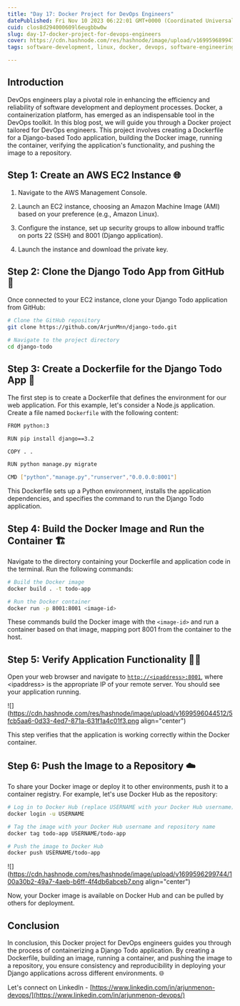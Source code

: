 ```yaml
---
title: "Day 17: Docker Project for DevOps Engineers"
datePublished: Fri Nov 10 2023 06:22:01 GMT+0000 (Coordinated Universal Time)
cuid: clos8d294000609l6eugbbw0w
slug: day-17-docker-project-for-devops-engineers
cover: https://cdn.hashnode.com/res/hashnode/image/upload/v1699596899476/03e8defb-f3f3-4560-ab5d-5ac1dcf9b6a2.png
tags: software-development, linux, docker, devops, software-engineering

---
```


## Introduction

DevOps engineers play a pivotal role in enhancing the efficiency and reliability of software development and deployment processes. Docker, a containerization platform, has emerged as an indispensable tool in the DevOps toolkit. In this blog post, we will guide you through a Docker project tailored for DevOps engineers. This project involves creating a Dockerfile for a Django-based Todo application, building the Docker image, running the container, verifying the application's functionality, and pushing the image to a repository.

## Step 1: Create an AWS EC2 Instance 🌐

1. Navigate to the AWS Management Console.
    
2. Launch an EC2 instance, choosing an Amazon Machine Image (AMI) based on your preference (e.g., Amazon Linux).
    
3. Configure the instance, set up security groups to allow inbound traffic on ports 22 (SSH) and 8001 (Django application).
    
4. Launch the instance and download the private key.
    

## Step 2: Clone the Django Todo App from GitHub 🔄

Once connected to your EC2 instance, clone your Django Todo application from GitHub:

```bash
# Clone the GitHub repository
git clone https://github.com/ArjunMnn/django-todo.git

# Navigate to the project directory
cd django-todo
```

## Step 3: Create a Dockerfile for the Django Todo App 🐍

The first step is to create a Dockerfile that defines the environment for our web application. For this example, let's consider a Node.js application. Create a file named `Dockerfile` with the following content:

```bash
FROM python:3

RUN pip install django==3.2

COPY . .

RUN python manage.py migrate

CMD ["python","manage.py","runserver","0.0.0.0:8001"]
```

This Dockerfile sets up a Python environment, installs the application dependencies, and specifies the command to run the Django Todo application.

## Step 4: Build the Docker Image and Run the Container 🏗️

Navigate to the directory containing your Dockerfile and application code in the terminal. Run the following commands:

```bash
# Build the Docker image
docker build . -t todo-app

# Run the Docker container
docker run -p 8001:8001 <image-id>
```

These commands build the Docker image with the `<image-id>` and run a container based on that image, mapping port 8001 from the container to the host.

## Step 5: Verify Application Functionality 👩‍💻

Open your web browser and navigate to [`http://<ipaddress>:8001`](http://localhost:8080), where &lt;ipaddress&gt; is the appropriate IP of your remote server. You should see your application running.

![](https://cdn.hashnode.com/res/hashnode/image/upload/v1699596044512/5fcb5aa6-0d33-4ed7-871a-631f1a4c01f3.png align="center")

This step verifies that the application is working correctly within the Docker container.

## Step 6: Push the Image to a Repository ☁️

To share your Docker image or deploy it to other environments, push it to a container registry. For example, let's use Docker Hub as the repository:

```bash
# Log in to Docker Hub (replace USERNAME with your Docker Hub username)
docker login -u USERNAME

# Tag the image with your Docker Hub username and repository name
docker tag todo-app USERNAME/todo-app

# Push the image to Docker Hub
docker push USERNAME/todo-app
```

![](https://cdn.hashnode.com/res/hashnode/image/upload/v1699596299744/100a30b2-49a7-4aeb-b6ff-4f4db6abceb7.png align="center")

Now, your Docker image is available on Docker Hub and can be pulled by others for deployment.

## Conclusion

In conclusion, this Docker project for DevOps engineers guides you through the process of containerizing a Django Todo application. By creating a Dockerfile, building an image, running a container, and pushing the image to a repository, you ensure consistency and reproducibility in deploying your Django applications across different environments. 🌐

Let's connect on LinkedIn - [https://www.linkedin.com/in/arjunmenon-devops/](https://www.linkedin.com/in/arjunmenon-devops/)